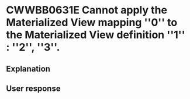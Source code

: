 # CWWBB0631E Cannot apply the Materialized View mapping ''0'' to the Materialized View definition ''1'' :  ''2'', ''3''.

## Explanation

## User response